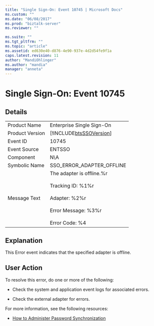 ```yaml
---
title: "Single Sign-On: Event 10745 | Microsoft Docs"
ms.custom: ""
ms.date: "06/08/2017"
ms.prod: "biztalk-server"
ms.reviewer: ""

ms.suite: ""
ms.tgt_pltfrm: ""
ms.topic: "article"
ms.assetid: ed630e40-d876-4e90-937e-4d2d54fe9f1a
caps.latest.revision: 11
author: "MandiOhlinger"
ms.author: "mandia"
manager: "anneta"
---
```

# Single Sign-On: Event 10745
## Details  
  
|||  
|-|-|  
|Product Name|Enterprise Single Sign-On|  
|Product Version|[!INCLUDE[btsSSOVersion](../includes/btsssoversion-md.md)]|  
|Event ID|10745|  
|Event Source|ENTSSO|  
|Component|N\A|  
|Symbolic Name|SSO_ERROR_ADAPTER_OFFLINE|  
|Message Text|The adapter is offline.%r<br /><br /> Tracking ID: %1%r<br /><br /> Adapter: %2%r<br /><br /> Error Message: %3%r<br /><br /> Error Code: %4|  
  
## Explanation  
 This Error event indicates that the specified adapter is offline.  
  
## User Action  
 To resolve this error, do one or more of the following:  
  
-   Check the system and application event logs for associated errors.  
  
-   Check the external adapter for errors.  
  
 For more information, see the following resources:  
  
-   [How to Administer Password Synchronization](../core/how-to-administer-password-synchronization.md)